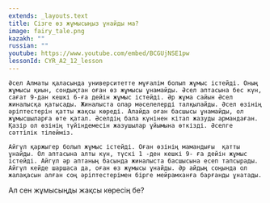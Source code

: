 ```yaml
---
extends: _layouts.text
title: Сізге өз жұмысыңыз ұнайды ма?
image: fairy_tale.png
kazakh: ""
russian: ""
youtube: https://www.youtube.com/embed/BCGUjNSE1pw
lessonId: CYR_A2_12_lesson
---
```

    Әсел Алматы қаласында университетте мұғалім болып жұмыс істейді. Оның жұмысы қиын, сондықтан оған өз жұмысы ұнамайды. Әсел аптасына бес күн, сағат 9-дан кешкі 6-ға дейін жұмыс істейді. Әр жұма сайын Әсел жиналысқа қатысады. Жиналыста олар мәселелерді талқылайды. Әсел өзінің әріптестерін қатты жақсы көреді. Алайда оған басшысы ұнамайды, ол жұмысшыларға өте қатал. Әселдің бала күнінен кітап жазуды армандаған. Қазір ол өзінің түйіндемесін жазушылар ұйымына өткізді. Әселге сәттілік тілейміз.
   
    Айгүл қаржыгер болып жұмыс істейді. Оған өзінің мамандығы  қатты ұнайды. Ол аптасына алты күн, түскі 1 -ден кешкі 9- ға дейін жұмыс істейді. Айгүл әр аптаның басында жиналыста басшысына есеп тапсырады. Айгүл кейде шаршаса да, оған өз жұмысы ұнайды. Әр айдың соңында ол жалақасын алған соң әріптестерімен бірге мейрамханға барғанды ұнатады.
Ал сен жұмысыңды жақсы көресің бе?
